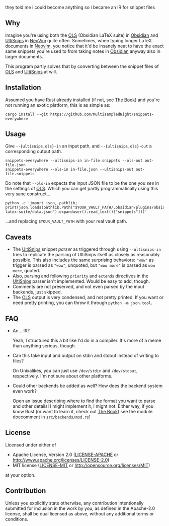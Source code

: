 they told me i could become anything so i became an IR for snippet files

## Why

Imagine you're using both the [OLS] (Obsidian LaTeX suite) in [Obsidian] and [UltiSnips] in [NeoVim] quite often. Sometimes, when typing longer LaTeX documents in [Neovim], you notice that it'd be insanely neat to have the exact same snippets you're used to from taking notes in [Obsidian] anyway also in larger documents.

This program partly solves that by converting between the snippet files of [OLS] and [UltiSnips] at will.

## Installation

Assumed you have Rust already installed (if not, see [The Book]) and you're not running an exotic platform, this is as simple as:

```
cargo install --git https://github.com/MultisampledNight/snippets-everywhere
```

## Usage

Give `--{ultisnips,ols}-in` an input path, and `--{ultisnips,ols}-out` a corresponding output path.

```
snippets-everywhere --ultisnips-in in-file.snippets --ols-out out-file.json
snippets-everywhere --ols-in in-file.json --ultisnips-out out-file.snippets
```

Do note that `--ols-in` expects the input JSON file to be the one you _see_ in the settings of [OLS]. Which you can get partly programmatically using this very sane construct...

```shell
python -c 'import json, pathlib; print(json.loads(pathlib.Path("$YOUR_VAULT_PATH/.obsidian/plugins/obsidian-latex-suite/data.json").expanduser().read_text()["snippets"]))'
```

...and replacing `$YOUR_VAULT_PATH` with your real vault path.

## Caveats

- The [UltiSnips] snippet _parser_ as triggered through using `--ultisnips-in` tries to replicate the parsing of UltiSnips itself as closely as reasonably possible. This also includes the same surprising behaviors: `"wow"` as trigger is parsed as `"wow"`, unquoted, but `"wow more"` is parsed as `wow more`, quoted.
- Also, parsing and following `priority` and `extends` directives in the [UltiSnips] parser isn't implemented. Would be easy to add, though.
- Comments are not preserved, and not even parsed by the input backends, just skipped.
- The [OLS] output is very condensed, and not pretty printed. If you want or need pretty printing, you can throw it through `python -m json.tool`.

## FAQ

- An... IR?

  Yeah, I structured this a bit like I'd do in a compiler. It's more of a meme than anything serious, though.

- Can this take input and output on stdin and stdout instead of writing to files?

  On Unixalikes, you can just use `/dev/stdin` and `/dev/stdout`, respectively. I'm not sure about other platforms.

- Could other backends be added as well? How does the backend system even work?

  Open an issue describing where to find the format you want to parse and other details! I might implement it, I might not. Either way, if you know Rust (or want to learn it, check out [The Book]) see the module doccomment in [`src/backends/mod.rs`]!

[OLS]: https://github.com/artisticat1/obsidian-latex-suite
[Obsidian]: https://obsidian.md/
[UltiSnips]: https://github.com/SirVer/ultisnips
[NeoVim]: https://neovim.io

[The Book]: https://doc.rust-lang.org/stable/book/
[`src/backends/mod.rs`]: ./src/backends/mod.rs

## License

Licensed under either of

- Apache License, Version 2.0 ([LICENSE-APACHE](LICENSE-APACHE) or http://www.apache.org/licenses/LICENSE-2.0)
- MIT license ([LICENSE-MIT](LICENSE-MIT) or http://opensource.org/licenses/MIT)

at your option.

## Contribution

Unless you explicitly state otherwise, any contribution intentionally submitted for inclusion in the work by you, as defined in the Apache-2.0 license, shall be dual licensed as above, without any additional terms or conditions.
